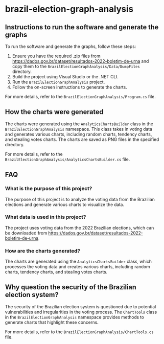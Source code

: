 # brazil-election-graph-analysis
## Instructions to run the software and generate the graphs

To run the software and generate the graphs, follow these steps:

1. Ensure you have the required .zip files from https://dados.gov.br/dataset/resultados-2022-boletim-de-urna and copy them to the `BrazilElectionGraphAnalysis/Data/DumpFiles` directory.
2. Build the project using Visual Studio or the .NET CLI.
3. Run the `BrazilElectionGraphAnalysis` project.
4. Follow the on-screen instructions to generate the charts.

For more details, refer to the `BrazilElectionGraphAnalysis/Program.cs` file.

## How the charts were generated

The charts were generated using the `AnalyticsChartsBuilder` class in the `BrazilElectionGraphAnalysis` namespace. This class takes in voting data and generates various charts, including random charts, tendency charts, and stealing votes charts. The charts are saved as PNG files in the specified directory.

For more details, refer to the `BrazilElectionGraphAnalysis/AnalyticsChartsBuilder.cs` file.

## FAQ

### What is the purpose of this project?

The purpose of this project is to analyze the voting data from the Brazilian elections and generate various charts to visualize the data.

### What data is used in this project?

The project uses voting data from the 2022 Brazilian elections, which can be downloaded from https://dados.gov.br/dataset/resultados-2022-boletim-de-urna.

### How are the charts generated?

The charts are generated using the `AnalyticsChartsBuilder` class, which processes the voting data and creates various charts, including random charts, tendency charts, and stealing votes charts.

## Why question the security of the Brazilian election system?

The security of the Brazilian election system is questioned due to potential vulnerabilities and irregularities in the voting process. The `ChartTools` class in the `BrazilElectionGraphAnalysis` namespace provides methods to generate charts that highlight these concerns.

For more details, refer to the `BrazilElectionGraphAnalysis/ChartTools.cs` file.
